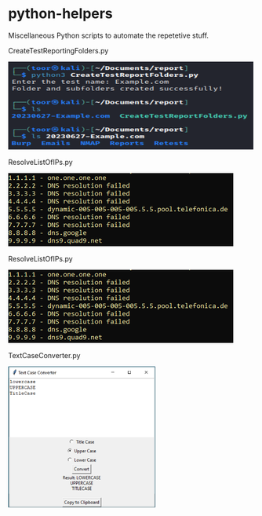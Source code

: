 # python-helpers
Miscellaneous Python scripts to automate the repetetive stuff.

CreateTestReportingFolders.py

<img src="https://github.com/mr-tomr/python-helpers/blob/main/images/CreateTestReportFolders.png" alt="Alt Text" style="width: 500px;">

ResolveListOfIPs.py

![ResolveListofIPs.py](https://github.com/mr-tomr/python-helpers/blob/main/images/resolveListOfIPs.png)

ResolveListOfIPs.py

![ResolveListofIPs.py](https://github.com/mr-tomr/python-helpers/blob/main/images/resolveListOfIPs.png)


TextCaseConverter.py

<img src="https://github.com/mr-tomr/python-helpers/blob/main/images/TextCaseConverter.png" alt="Alt Text" style="width: 300px;">

